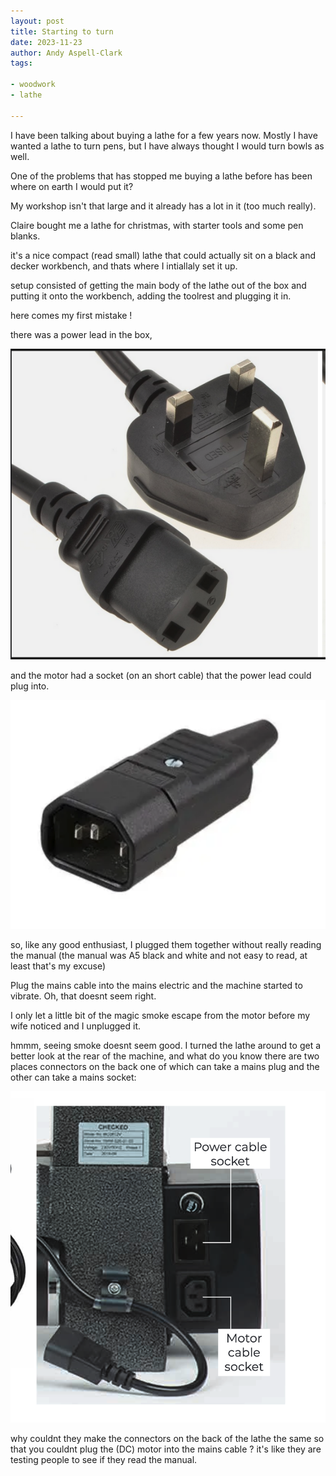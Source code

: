 ```yaml
---
layout: post
title: Starting to turn
date: 2023-11-23
author: Andy Aspell-Clark
tags:

- woodwork
- lathe

---
```


I have been talking about buying a lathe for a few years now. Mostly I have wanted a lathe to turn pens,
but I have always thought I would turn bowls as well.

One of the problems that has stopped me buying a lathe before has been where on earth I would put it?

My workshop isn't that large and it already has a lot in it (too much really).

Claire bought me a lathe for christmas, with starter tools and some pen blanks.

it's a nice compact (read small) lathe that could actually sit on a black and decker workbench, and thats where I intiallaly set it up.

setup consisted of getting the main body of the lathe out of the box and putting it onto the workbench, adding the toolrest and plugging it in.

here comes my first mistake !

there was a power lead in the box, 

![image](../assets/images/2023-22-20-starting-to-turn/power-lead-plug.png)

and the motor had a socket (on an short cable) that the power lead could plug into.

![image](../assets/images/2023-22-20-starting-to-turn/power-lead-socket.png)

so, like any good enthusiast, I plugged them together without really reading the manual (the manual was A5 black and white and not easy to read, at least that's my excuse)

Plug the mains cable into the mains electric and the machine started to vibrate. Oh, that doesnt seem right.

I only let a little bit of the magic smoke escape from the motor before my wife noticed and I unplugged it.

hmmm, seeing smoke doesnt seem good. I turned the lathe around to get a better look at the rear of the machine, and what do you know there are two places connectors on the back one of which can take a mains plug and the other can take a mains socket:

![image](../assets/images/2023-22-20-starting-to-turn/lathe-mains-connectors.png)

why couldnt they make the connectors on the back of the lathe the same so that you couldnt plug the (DC) motor into the mains cable ? it's like they are testing people to see if they read the manual.


